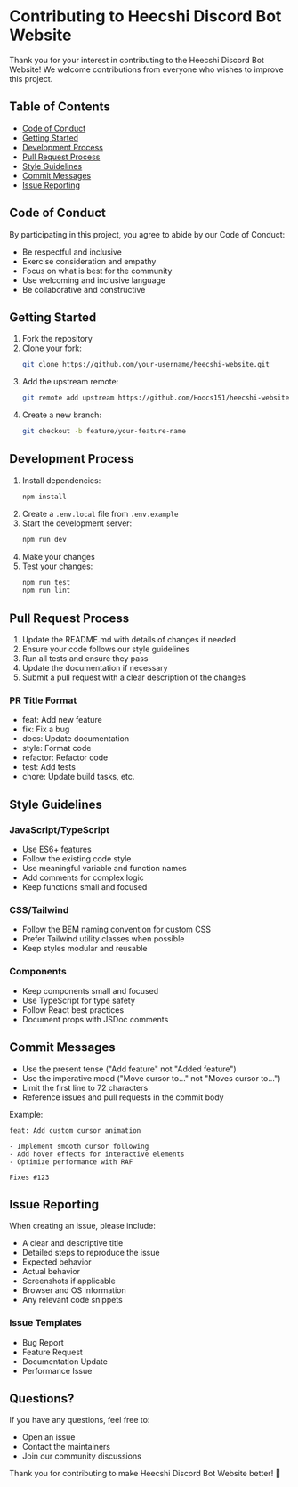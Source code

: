 # Contributing to Heecshi Discord Bot Website

Thank you for your interest in contributing to the Heecshi Discord Bot Website! We welcome contributions from everyone who wishes to improve this project.

## Table of Contents
- [Code of Conduct](#code-of-conduct)
- [Getting Started](#getting-started)
- [Development Process](#development-process)
- [Pull Request Process](#pull-request-process)
- [Style Guidelines](#style-guidelines)
- [Commit Messages](#commit-messages)
- [Issue Reporting](#issue-reporting)

## Code of Conduct

By participating in this project, you agree to abide by our Code of Conduct:
- Be respectful and inclusive
- Exercise consideration and empathy
- Focus on what is best for the community
- Use welcoming and inclusive language
- Be collaborative and constructive

## Getting Started

1. Fork the repository
2. Clone your fork:
   ```bash
   git clone https://github.com/your-username/heecshi-website.git
   ```
3. Add the upstream remote:
   ```bash
   git remote add upstream https://github.com/Hoocs151/heecshi-website.git
   ```
4. Create a new branch:
   ```bash
   git checkout -b feature/your-feature-name
   ```

## Development Process

1. Install dependencies:
   ```bash
   npm install
   ```
2. Create a `.env.local` file from `.env.example`
3. Start the development server:
   ```bash
   npm run dev
   ```
4. Make your changes
5. Test your changes:
   ```bash
   npm run test
   npm run lint
   ```

## Pull Request Process

1. Update the README.md with details of changes if needed
2. Ensure your code follows our style guidelines
3. Run all tests and ensure they pass
4. Update the documentation if necessary
5. Submit a pull request with a clear description of the changes

### PR Title Format
- feat: Add new feature
- fix: Fix a bug
- docs: Update documentation
- style: Format code
- refactor: Refactor code
- test: Add tests
- chore: Update build tasks, etc.

## Style Guidelines

### JavaScript/TypeScript
- Use ES6+ features
- Follow the existing code style
- Use meaningful variable and function names
- Add comments for complex logic
- Keep functions small and focused

### CSS/Tailwind
- Follow the BEM naming convention for custom CSS
- Prefer Tailwind utility classes when possible
- Keep styles modular and reusable

### Components
- Keep components small and focused
- Use TypeScript for type safety
- Follow React best practices
- Document props with JSDoc comments

## Commit Messages

- Use the present tense ("Add feature" not "Added feature")
- Use the imperative mood ("Move cursor to..." not "Moves cursor to...")
- Limit the first line to 72 characters
- Reference issues and pull requests in the commit body

Example:
```
feat: Add custom cursor animation

- Implement smooth cursor following
- Add hover effects for interactive elements
- Optimize performance with RAF

Fixes #123
```

## Issue Reporting

When creating an issue, please include:
- A clear and descriptive title
- Detailed steps to reproduce the issue
- Expected behavior
- Actual behavior
- Screenshots if applicable
- Browser and OS information
- Any relevant code snippets

### Issue Templates
- Bug Report
- Feature Request
- Documentation Update
- Performance Issue

## Questions?

If you have any questions, feel free to:
- Open an issue
- Contact the maintainers
- Join our community discussions

Thank you for contributing to make Heecshi Discord Bot Website better! 🚀 